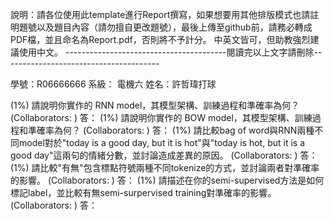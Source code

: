 說明：請各位使用此template進行Report撰寫，如果想要用其他排版模式也請註明題號以及題目內容（請勿擅自更改題號），最後上傳至github前，請務必轉成PDF檔，並且命名為Report.pdf，否則將不予計分。
中英文皆可，但助教強烈建議使用中文。
----------------------------------------閱讀完以上文字請刪除---------------------------------------

學號：R06666666 系級： 電機六  姓名：許哲瑋打球

(1%) 請說明你實作的 RNN model，其模型架構、訓練過程和準確率為何？
(Collaborators: )
	答：
(1%) 請說明你實作的 BOW model，其模型架構、訓練過程和準確率為何？
 (Collaborators: )
	答：
 (1%) 請比較bag of word與RNN兩種不同model對於"today is a good day, but it is hot"與"today is hot, but it is a good day"這兩句的情緒分數，並討論造成差異的原因。
 (Collaborators: )
	答：
(1%) 請比較"有無"包含標點符號兩種不同tokenize的方式，並討論兩者對準確率的影響。
 (Collaborators: )
	答：
(1%) 請描述在你的semi-supervised方法是如何標記label，並比較有無semi-surpervised training對準確率的影響。
 (Collaborators: )
	答：

